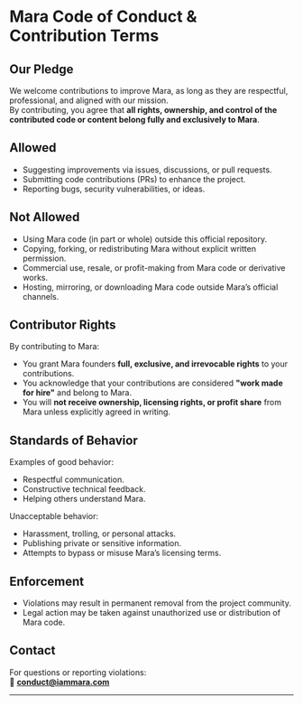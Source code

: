 # Mara Code of Conduct & Contribution Terms

## Our Pledge
We welcome contributions to improve Mara, as long as they are respectful, professional, and aligned with our mission.  
By contributing, you agree that **all rights, ownership, and control of the contributed code or content belong fully and exclusively to Mara**.

## Allowed
- Suggesting improvements via issues, discussions, or pull requests.  
- Submitting code contributions (PRs) to enhance the project.  
- Reporting bugs, security vulnerabilities, or ideas.  

## Not Allowed
- Using Mara code (in part or whole) outside this official repository.  
- Copying, forking, or redistributing Mara without explicit written permission.  
- Commercial use, resale, or profit-making from Mara code or derivative works.  
- Hosting, mirroring, or downloading Mara code outside Mara’s official channels.  

## Contributor Rights
By contributing to Mara:
- You grant Mara founders **full, exclusive, and irrevocable rights** to your contributions.  
- You acknowledge that your contributions are considered **"work made for hire"** and belong to Mara.  
- You will **not receive ownership, licensing rights, or profit share** from Mara unless explicitly agreed in writing.  

## Standards of Behavior
Examples of good behavior:
- Respectful communication.  
- Constructive technical feedback.  
- Helping others understand Mara.  

Unacceptable behavior:
- Harassment, trolling, or personal attacks.  
- Publishing private or sensitive information.  
- Attempts to bypass or misuse Mara’s licensing terms.  

## Enforcement
- Violations may result in permanent removal from the project community.  
- Legal action may be taken against unauthorized use or distribution of Mara code.  

## Contact
For questions or reporting violations:  
📧 **conduct@iammara.com**

---